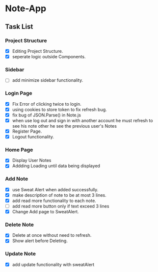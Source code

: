 # Note-App

## Task List

### Project Structure

- [x] Editing Project Structure.
- [x] seperate logic outside Components.

### Sidebar

- [ ] add minimize sidebar functionality.

### Login Page

- [x] Fix Error of clicking twice to login.
- [x] using cookies to store token to fix refresh bug.
- [x] fix bug of JSON.Parse() in Note.js
- [x] when use log out and sign in with another account he must refresh to see his note other he see the previous user's Notes
- [x] Register Page.
- [x] Logout functionality.

### Home Page

- [x] Display User Notes
- [x] Addding Loading until data being displayed

### Add Note

- [x] use Sweat Alert when added successfully.
- [x] make description of note to be at most 3 lines.
- [x] add read more functionality to each note.
- [ ] add read more button only if text exceed 3 lines
- [x] Change Add page to SweatAlert.

### Delete Note

- [x] Delete at once without need to refresh.
- [x] Show alert before Deleting.

### Update Note

- [x] add update functionality with sweatAlert
